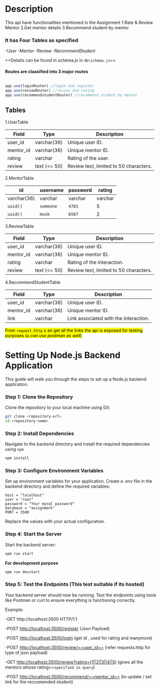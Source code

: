 # Description 

This api have functionalities mentioned in the Assignment
1.Rate & Review Mentor 
2.Get mentor details 
3.Recommend student by mentor 

### It has **Four Tables** as specified
-User
-Mentor
-Review
-RecommendStudent

==Details can be found in schema.js in `db\schema.js`==

#### Routes are claasified into 3 major routes 

```js

app.use(loginRouter) //login and register
app.use(reviewRouter) //review and rating 
app.use(recommendstudentRouter) //recommend student by mentor

```
## Tables 

1.UserTable 

| Field               | Type             | Description        |
|---------------------|------------------|--------------------|
| user_id             | varchar(36)      | Unique user ID.    |
| mentor_id           | varchar(36)      | Unique mentor ID.  |
| rating              | varchar          | Rating of the user.|
| review              | text (<= 50)     | Review text, limited to 50 characters. |


2.MentorTable

|       id         | username   | password | rating |
|----------------- |------------|----------|--------|
|   varchar(36)    | varchar    | varchar  | varchar|
|   `uuid()`       | `someone`  | `4781`   | 5      |
|   `uuid()`       | `musk`     | `6587`   | 2      |



3.ReviewTable

| Field             | Type             | Description                   |
|-------------------|------------------|-------------------------------|
| user_id           | varchar(36)      | Unique user ID.               |
| mentor_id         | varchar(36)      | Unique mentor ID.             |
| rating            | varchar          | Rating of the interaction.    |
| review            | text (<= 50)     | Review text, limited to 50 characters. |



4.RecommendStudentTable

| Field             | Type             | Description                   |
|-------------------|------------------|-------------------------------|
| user_id           | varchar(36)      | Unique user ID.               |
| mentor_id         | varchar(36)      | Unique mentor ID.             |
| link              | varchar          | Link associated with the interaction. |


 
<mark>From `request.http` u an get all the links the api is exposed for testing purposes (*u can use postman as well*)</mark>


# Setting Up Node.js Backend Application
This guide will walk you through the steps to set up a Node.js backend application.

### Step 1: Clone the Repository
Clone the repository to your local machine using Git:
```bash
git clone <repository-url>
cd <repository-name>
```

### Step 2: Install Dependencies
Navigate to the backend directory and install the required dependencies using `npm`
```bash
npm install 
```
### Step 3: Configure Environment Variables
Set up environment variables for your application. Create a .env file in the backend directory and define the required variables:
```
host = "localhost"
user = "root"
password = "Your mysql password"
database = "assignment"
PORT = 3500
```
Replace the values with your actual configuration.

### Step 4: Start the Server
Start the backend server:
```bash
npm run start
```
**For development purpose**
```bash
npm run devstart
```
### Step 5: Test the Endpoints (This test suitable if its hosted)
Your backend server should now be running. Test the endpoints using tools like Postman or curl to ensure everything is functioning correctly.

Example:

-GET http://localhost:3500 HTTP/1.1

-POST <http://localhost:3500/register> (Json Payload)

-POST <http://localhost:3500/login> (get id , used for rating and manymore)

-POST <http://localhost:3500/review/==user_id==> (refer requests.http for type of json payload)

-GET <http://localhost:3500/review?rating=(1||2||3||4||5)> (gives all the mentors whose rating>=`specified in query`)

-POST <http://localhost:3500/recommend/==mentor_id==> (to update / set link for the reccomended student)
